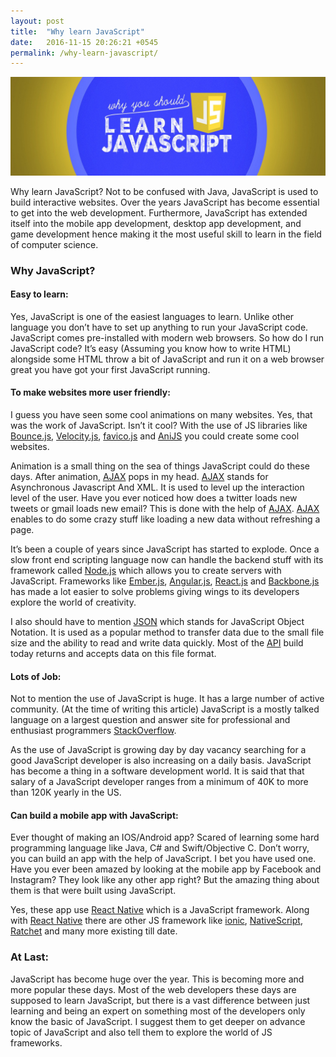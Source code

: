 ```yaml
---
layout: post
title:  "Why learn JavaScript"
date:   2016-11-15 20:26:21 +0545
permalink: /why-learn-javascript/
---
```



<img src="/images/learnjs.jpg">

Why learn JavaScript? Not to be confused with Java, JavaScript is used to build interactive websites. Over the years JavaScript has become essential to get into the web development. Furthermore, JavaScript has extended itself into the mobile app development, desktop app development, and game development hence making it the most useful skill to learn in the field of computer science.


### **Why JavaScript?** 


#### **Easy to learn:**


Yes, JavaScript is one of the easiest languages to learn. Unlike other language you don’t have to set up anything to run your JavaScript code. JavaScript comes pre-installed with modern web browsers. So how do I run JavaScript code? It’s easy (Assuming you know how to write HTML) alongside some HTML throw a bit of JavaScript and run it on a web browser great you have got your first JavaScript running.


#### **To make websites more user friendly:**


I guess you have seen some cool animations on many websites. Yes, that was the work of JavaScript. Isn’t it cool? With the use of JS libraries like [Bounce.js](http://bouncejs.com/), [Velocity.js](http://velocityjs.org/), [favico.js](http://lab.ejci.net/favico.js/) and [AniJS](http://anijs.github.io/) you could create some cool websites. 


Animation is a small thing on the sea of things JavaScript could do these days. After animation, [AJAX](https://www.tutorialspoint.com/ajax/what_is_ajax.htm) pops in my head. [AJAX](https://www.tutorialspoint.com/ajax/what_is_ajax.htm) stands for Asynchronous Javascript And XML. It is used to level up the interaction level of the user. Have you ever noticed how does a twitter loads new tweets or gmail loads new email? This is done with the help of [AJAX](https://www.tutorialspoint.com/ajax/what_is_ajax.htm). [AJAX](https://www.tutorialspoint.com/ajax/what_is_ajax.htm) enables to do some crazy stuff like loading a new data without refreshing a page.   


It’s been a couple of years since JavaScript has started to explode. Once a slow front end scripting language now can handle the backend stuff with its framework called [Node.js](https://nodejs.org/en/) which allows you to create servers with JavaScript. Frameworks like [Ember.js](http://emberjs.com/), [Angular.js](https://angularjs.org/), [React.js](https://facebook.github.io/react/) and [Backbone.js](http://backbonejs.org/) has made a lot easier to solve problems giving wings to its developers explore the world of creativity. 


I also should have to mention [JSON](http://www.json.org/) which stands for JavaScript Object Notation. It is used as a popular method to transfer data due to the small file size and the ability to read and write data quickly. Most of the [API](http://readwrite.com/2013/09/19/api-defined/) build today returns and accepts data on this file format.


#### **Lots of Job:**


Not to mention the use of JavaScript is huge. It has a large number of active community. (At the time of writing this article) JavaScript is a mostly talked language on a largest question and answer site for professional and enthusiast programmers [StackOverflow](http://stackoverflow.com/). 


As the use of JavaScript is growing day by day vacancy searching for a good JavaScript developer is also increasing on a daily basis. JavaScript has become a thing in a software development world. It is said that that salary of a JavaScript developer ranges from a minimum of 40K to more than 120K yearly in the US.


#### **Can build a mobile app with JavaScript:**


Ever thought of making an IOS/Android app? Scared of learning some hard programming language like Java, C# and Swift/Objective C. Don’t worry, you can build an app with the help of JavaScript. I bet you have used one. Have you ever been amazed by looking at the mobile app by Facebook and Instagram? They look like any other app right? But the amazing thing about them is that were built using JavaScript.


Yes, these app use [React Native](https://facebook.github.io/react-native/) which is a JavaScript framework. Along with [React Native](https://facebook.github.io/react-native/) there are other JS framework like [ionic](http://ionicframework.com/), [NativeScript](https://www.nativescript.org/), [Ratchet](http://goratchet.com/) and many more existing till date.




### **At Last:**  


JavaScript has become huge over the year. This is becoming more and more popular these days. Most of the web developers these days are supposed to learn JavaScript, but there is a vast difference between just learning and being an expert on something most of the developers only know the basic of JavaScript. I suggest them to get deeper on advance topic of JavaScript and also tell them to explore the world of JS frameworks.










